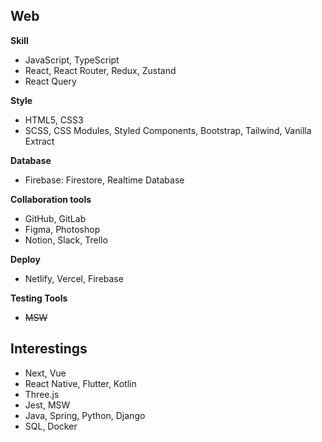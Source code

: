 ## Web
**Skill**
<br />
- JavaScript, TypeScript
- React, React Router, Redux, Zustand
- React Query

**Style**
<br />
- HTML5, CSS3
- SCSS, CSS Modules, Styled Components, Bootstrap, Tailwind, Vanilla Extract

**Database**
<br />
- Firebase: Firestore, Realtime Database

**Collaboration tools**
<br />
- GitHub, GitLab
- Figma, Photoshop
- Notion, Slack, Trello

**Deploy**
<br />
- Netlify, Vercel, Firebase

**Testing Tools**
<br />
- ~~MSW~~


## Interestings
- Next, Vue
- React Native, Flutter, Kotlin
- Three.js
- Jest, MSW
- Java, Spring, Python, Django
- SQL, Docker
  

<!--
**laurenCho9/laurenCho9** is a ✨ _special_ ✨ repository because its `README.md` (this file) appears on your GitHub profile.

Here are some ideas to get you started:

- 🔭 I’m currently working on ...
- 🌱 I’m currently learning ...
- 👯 I’m looking to collaborate on ...
- 🤔 I’m looking for help with ...
- 💬 Ask me about ...
- 📫 How to reach me: ...
- 😄 Pronouns: ...
- ⚡ Fun fact: ...
-->
